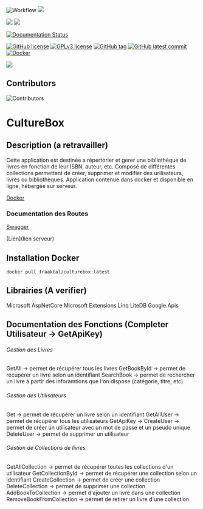 
![Workflow](https://github.com/Fraaktal/CultureBox/actions/workflows/workflow.yml/badge.svg)
![](https://img.shields.io/github/languages/top/Fraaktal/CultureBox)

![](https://img.shields.io/github/issues-raw/Fraaktal/CultureBox)
![](https://img.shields.io/github/issues-closed-raw/Fraaktal/CultureBox)

[![Documentation Status](https://readthedocs.org/projects/ansicolortags/badge/?version=latest)](http://ansicolortags.readthedocs.io/?badge=latest)

[![GitHub license](https://img.shields.io/github/license/Fraaktal/CultureBox.svg)](https://github.com/Fraaktal/CultureBox/blob/master/LICENSE)
[![GPLv3 license](https://img.shields.io/badge/License-GPLv3-blue.svg)](http://perso.crans.org/besson/LICENSE.html)
[![GitHub tag](https://img.shields.io/github/tag/Fraaktal/CultureBox.svg)](https://GitHub.com/Fraaktal/CultureBox/tags/)
[![GitHub latest commit](https://badgen.net/github/last-commit/Fraaktal/CultureBox)](https://GitHub.com/Fraaktal/CultureBox/commit/)
[![Docker](https://badgen.net/badge/icon/docker?icon=docker&label)](https://https://docker.com/)

![](https://img.shields.io/github/repo-size/Fraaktal/CultureBox)

## Contributors
![Contributors](https://contrib.rocks/image?repo=Fraaktal/CultureBox) 

# CultureBox

## Description (a retravailler)
Cette application est destinée a répertorier et gerer une bibliothèque de livres en fonction de leur ISBN, auteur, etc. Composé de différentes collections permettant de créer, supprimer et modifier des urilisateurs, livres ou bibliothèques. Application contenue dans docker et disponible en ligne, hébergée sur serveur.

[Docker](https://hub.docker.com/r/fraaktal/culturebox)

### Documentation des Routes
[Swagger](http://server-fraaktal.ddns.net:4208/swagger/index.html#/User/User_GetAllUser)

[Lien](lien serveur)

## Installation Docker
` docker pull fraaktal/culturebox:latest `


## Librairies (A verifier)
Microsoft AspNetCore
Microsoft Extensions
Linq
LiteDB
Google.Apis

## Documentation des Fonctions (Completer Utilisateur -> GetApiKey)

###### Gestion des Livres

GetAll -> permet de récupérer tous les livres
GetBookById -> permet de récupérer un livre selon un identifiant 
SearchBook -> permet de rechercher un livre à partir des inforamtions que l'on dispose (catégorie, titre, etc)

###### Gestion des Utilisateurs

Get -> permet de récupérer un livre selon un identifiant
GetAllUser -> permet de récupérer tous les utilisateurs
GetApiKey ->
CreateUser -> permet de créer un utilisateur avec un mot de passe et un pseudo unique
DeleteUser -> permet de supprimer un utilisateur

###### Gestion de Collections de livres

GetAllCollection -> permet de récupérer toutes les collections d'un utilisateur
GetCollectionById -> permet de récupérer une collection selon un identifiant
CreateCollection -> permet de créer une collection
DeleteCollection -> permet de supprimer une collection
AddBookToCollection -> permet d'ajouter un livre dans une collection
RemoveBookFromCollection -> permet de retirer un livre d'une collection

